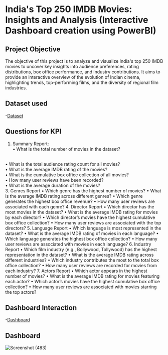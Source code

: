 # India's Top 250 IMDB Movies: Insights and Analysis (Interactive Dashboard creation using PowerBI)
## Project Objective
The objective of this project is to analyze and visualize India's top 250 IMDB movies to uncover key insights into audience preferences, rating distributions, box office performance, and industry contributions. It aims to provide an interactive overview of the evolution of Indian cinema, highlighting trends, top-performing films, and the diversity of regional film industries.

## Dataset used
-<a href="https://github.com/Santhoshkumarse/India-s-Top-250-IMDB-Movies/blob/main/IMdB_India_Top250.xlsx">Dataset</a>

## Questions for KPI
1. Summary Report:
   <br>
•	What is the total number of movies in the dataset?
<br>
•	What is the total audience rating count for all movies?
<br>
•	What is the average IMDB rating of the movies?
<br>
•	What is the cumulative box office collection of all movies?
<br>
•	How many user reviews have been recorded?
<br>
•	What is the average duration of the movies?
<br>
3. Genres Report
•	Which genre has the highest number of movies?
•	What is the average IMDB rating across different genres?
•	Which genre generates the highest box office revenue?
•	How many user reviews are associated with each genre?
4. Director Report
•	Which director has the most movies in the dataset?
•	What is the average IMDB rating for movies by each director?
•	Which director’s movies have the highest cumulative box office collection?
•	How many user reviews are associated with the top directors?
5. Language Report
•	Which language is most represented in the dataset?
•	What is the average IMDB rating of movies in each language?
•	Which language generates the highest box office collection?
•	How many user reviews are associated with movies in each language?
6. Industry Report
•	Which film industry (e.g., Bollywood, Tollywood) has the highest representation in the dataset?
•	What is the average IMDB rating across different industries?
•	Which industry contributes the most to the total box office collection?
•	How many user reviews are recorded for movies from each industry?
7. Actors Report
•	Which actor appears in the highest number of movies?
•	What is the average IMDB rating for movies featuring each actor?
•	Which actor’s movies have the highest cumulative box office collection?
•	How many user reviews are associated with movies starring the top actors?


## Dashboard Interaction
-<a href="https://github.com/Santhoshkumarse/India-s-Top-250-IMDB-Movies/blob/main/Screenshot%20(483).png">Dashboard</a>

## Dashboard
![Screenshot (483)](https://github.com/user-attachments/assets/4feb3274-4b0e-4aa1-a805-a1674a649488)









